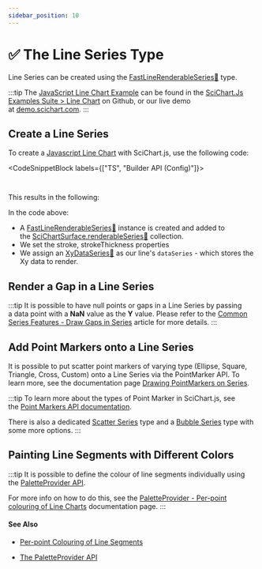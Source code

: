 ```yaml
---
sidebar_position: 10
---
```


# ✅ The Line Series Type

Line Series can be created using the [FastLineRenderableSeries:blue_book:](https://www.scichart.com/documentation/js/current/typedoc/classes/fastlinerenderableseries.html) type.

:::tip
The [JavaScript Line Chart Example](https://demo.scichart.com/javascript/line-chart) can be found in the [SciChart.Js Examples Suite > Line Chart](https://github.com/ABTSoftware/SciChart.JS.Examples/tree/master/Examples/src/components/Examples/Charts2D/BasicChartTypes/LineChart) on Github, or our live demo at [demo.scichart.com](https://demo.scichart.com/javascript/line-chart).
:::

<ChartFromSciChartDemo 
    src="https://www.scichart.com/demo/iframe/line-chart" 
    title="Line Series Chart" 
/>

## Create a Line Series

To create a [Javascript Line Chart](https://demo.scichart.com/javascript-line-chart) with SciChart.js, use the following code:

<CodeSnippetBlock labels={["TS", "Builder API (Config)"]}>
```ts {27-34} showLineNumbers file=./Basic/demo.ts start=#region_A_start end=#region_A_end
```
```ts {8-18} showLineNumbers file=./Basic/demo.ts start=#region_B_start end=#region_B_end
```
</CodeSnippetBlock>

This results in the following:

<LiveDocSnippet name="./Basic/demo" />

In the code above:

*   A [FastLineRenderableSeries:blue_book:](https://www.scichart.com/documentation/js/current/typedoc/classes/fastlinerenderableseries.html) instance is created and added to the [SciChartSurface.renderableSeries:blue_book:](https://www.scichart.com/documentation/js/current/typedoc/classes/scichartsurface.html#renderableseries) collection.
*   We set the stroke, strokeThickness properties
*   We assign an [XyDataSeries:blue_book:](https://www.scichart.com/documentation/js/current/typedoc/classes/xydataseries.html) as our line's `dataSeries` - which stores the Xy data to render.

## Render a Gap in a Line Series

:::tip
It is possible to have null points or gaps in a Line Series by passing a data point with a **NaN** value as the **Y** value. Please refer to the [Common Series Features - Draw Gaps in Series](../common-series-apis/drawing-gaps/) article for more details.
:::

## Add Point Markers onto a Line Series

It is possible to put scatter point markers of varying type (Ellipse, Square, Triangle, Cross, Custom) onto a Line Series via the PointMarker API. To learn more, see the documentation page [Drawing PointMarkers on Series](../common-series-apis/drawing-point-markers/).

:::tip
To learn more about the types of Point Marker in SciChart.js, see the [Point Markers API documentation](../common-series-apis/drawing-point-markers/).

There is also a dedicated [Scatter Series](../xy-scatter-renderable-series/) type and a [Bubble Series](../fast-bubble-renderable-series/) type with some more options.
:::

## Painting Line Segments with Different Colors

:::tip
It is possible to define the colour of line segments individually using the [PaletteProvider API](../palette-provider-api/palette-provider-api-overview/).

For more info on how to do this, see the [PaletteProvider - Per-point colouring of Line Charts](../palette-provider-api/line-segment-renderable-series/) documentation page.
:::

#### See Also
* [Per-point Colouring of Line Segments](../palette-provider-api/fast-line-renderable-series/)

* [The PaletteProvider API](../palette-provider-api/palette-provider-api-overview/)
